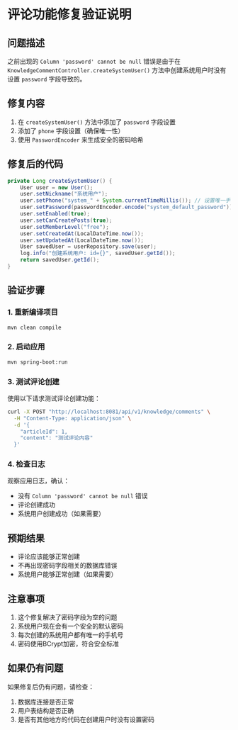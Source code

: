 # 评论功能修复验证说明

## 问题描述
之前出现的 `Column 'password' cannot be null` 错误是由于在 `KnowledgeCommentController.createSystemUser()` 方法中创建系统用户时没有设置 `password` 字段导致的。

## 修复内容
1. 在 `createSystemUser()` 方法中添加了 `password` 字段设置
2. 添加了 `phone` 字段设置（确保唯一性）
3. 使用 `PasswordEncoder` 来生成安全的密码哈希

## 修复后的代码
```java
private Long createSystemUser() {
    User user = new User();
    user.setNickname("系统用户");
    user.setPhone("system_" + System.currentTimeMillis()); // 设置唯一手机号
    user.setPassword(passwordEncoder.encode("system_default_password")); // 使用密码编码器生成安全密码
    user.setEnabled(true);
    user.setCanCreatePosts(true);
    user.setMemberLevel("free");
    user.setCreatedAt(LocalDateTime.now());
    user.setUpdatedAt(LocalDateTime.now());
    User savedUser = userRepository.save(user);
    log.info("创建系统用户: id={}", savedUser.getId());
    return savedUser.getId();
}
```

## 验证步骤

### 1. 重新编译项目
```bash
mvn clean compile
```

### 2. 启动应用
```bash
mvn spring-boot:run
```

### 3. 测试评论创建
使用以下请求测试评论创建功能：

```bash
curl -X POST "http://localhost:8081/api/v1/knowledge/comments" \
  -H "Content-Type: application/json" \
  -d '{
    "articleId": 1,
    "content": "测试评论内容"
  }'
```

### 4. 检查日志
观察应用日志，确认：
- 没有 `Column 'password' cannot be null` 错误
- 评论创建成功
- 系统用户创建成功（如果需要）

## 预期结果
- 评论应该能够正常创建
- 不再出现密码字段相关的数据库错误
- 系统用户能够正常创建（如果需要）

## 注意事项
1. 这个修复解决了密码字段为空的问题
2. 系统用户现在会有一个安全的默认密码
3. 每次创建的系统用户都有唯一的手机号
4. 密码使用BCrypt加密，符合安全标准

## 如果仍有问题
如果修复后仍有问题，请检查：
1. 数据库连接是否正常
2. 用户表结构是否正确
3. 是否有其他地方的代码在创建用户时没有设置密码 